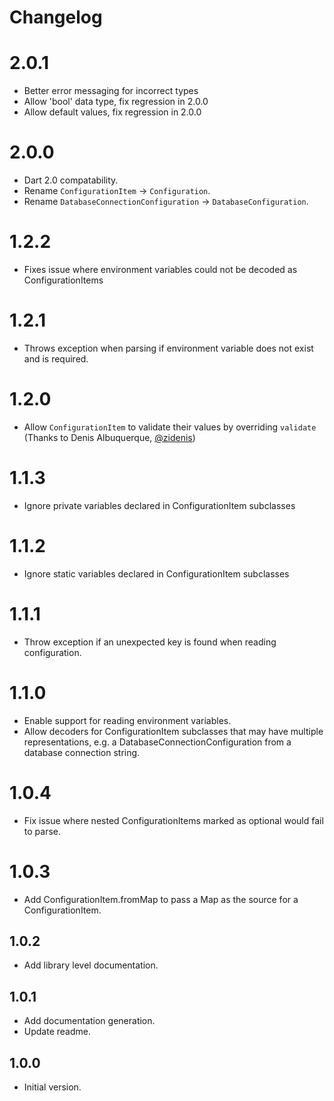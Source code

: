 # Changelog

# 2.0.1

- Better error messaging for incorrect types
- Allow 'bool' data type, fix regression in 2.0.0
- Allow default values, fix regression in 2.0.0

# 2.0.0

- Dart 2.0 compatability.
- Rename `ConfigurationItem` -> `Configuration`.
- Rename `DatabaseConnectionConfiguration` -> `DatabaseConfiguration`.

# 1.2.2

- Fixes issue where environment variables could not be decoded as ConfigurationItems

# 1.2.1

- Throws exception when parsing if environment variable does not exist and is required.

# 1.2.0

- Allow `ConfigurationItem` to validate their values by overriding `validate` (Thanks to Denis Albuquerque, [@zidenis](https://github.com/zidenis))

# 1.1.3

- Ignore private variables declared in ConfigurationItem subclasses

# 1.1.2

- Ignore static variables declared in ConfigurationItem subclasses

# 1.1.1

- Throw exception if an unexpected key is found when reading configuration.

# 1.1.0

- Enable support for reading environment variables.
- Allow decoders for ConfigurationItem subclasses that may have multiple representations, e.g. a DatabaseConnectionConfiguration from a database connection string.

# 1.0.4

- Fix issue where nested ConfigurationItems marked as optional would fail to parse.

# 1.0.3

- Add ConfigurationItem.fromMap to pass a Map as the source for a ConfigurationItem.

## 1.0.2

- Add library level documentation.

## 1.0.1

- Add documentation generation.
- Update readme.

## 1.0.0

- Initial version.


